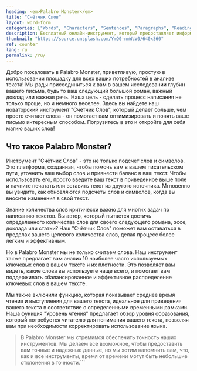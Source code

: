 ```yaml
---
heading: <em>Palabro Monster</em>
title: "Счётчик Слов"
layout: word-form
categories: ["Words", "Characters", "Sentences", "Paragraphs", "Reading Time", "Speaking Time" ]
description: Бесплатный онлайн-инструмент, который предоставляет информацию о количестве символов, предложений, абзацев, плотности ключевых слов и многом другом.
thumbnail: "https://source.unsplash.com/YmQ0-nmWcV0/640x360"
ref: counter
lang: ru
permalink: /ru/
---
```



Добро пожаловать в Palabro Monster, приветливую, простую в использовании площадку для всех ваших потребностей в анализе текста! Мы рады присоединиться к вам в вашем исследовании глубин вашего письма, будь то ваш следующий большой роман, важный доклад или важная речь. Наша цель - сделать процесс написания не только проще, но и немного веселее. Здесь вы найдете наш новаторский инструмент "Счётчик Слов", который делает больше, чем просто считает слова - он помогает вам оптимизировать и понять ваше письмо интересным способом. Погрузитесь в это и откройте для себя магию ваших слов!

## Что такое Palabro Monster?

Инструмент "Счётчик Слов" - это не только подсчет слов и символов. Это платформа, созданная, чтобы помочь вам в вашем писательском пути, уточнить ваш выбор слов и привнести баланс в ваш текст. Чтобы использовать его, просто введите ваш текст в приведенное выше поле и начните печатать или вставить текст из другого источника. Мгновенно вы увидите, как обновляются подсчеты слов и символов, когда вы вносите изменения в свой текст.

Знание количества слов критически важно для многих задач по написанию текстов. Вы автор, который пытается достичь определенного количества слов для своего следующего романа, эссе, доклада или статьи? Наш "Счётчик Слов" поможет вам оставаться в пределах вашего целевого количества слов, делая процесс более легким и эффективным.

Но в Palabro Monster мы не только считаем слова. Наш инструмент также предлагает вам анализ 10 наиболее часто используемых ключевых слов в вашем тексте и их плотности. Это позволяет вам видеть, какие слова вы используете чаще всего, и помогает вам поддерживать сбалансированное и эффективное распределение ключевых слов в вашем тексте.

Мы также включили функцию, которая показывает среднее время чтения и выступления для вашего текста, идеальное для приведения вашего текста в соответствие с определенными временными рамками. Наша функция "Уровень чтения" предлагает обзор уровня образования, который потребуется читателю для понимания вашего текста, позволяя вам при необходимости корректировать использование языка.

> В Palabro Monster мы стремимся обеспечить точность наших инструментов. Мы делаем все возможное, чтобы предоставить вам точные и надежные данные, но мы хотим напомнить вам, что, как и все инструменты, время от времени могут быть небольшие отклонения в точности.```

